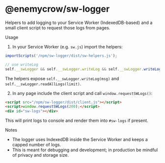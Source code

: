 # @enemycrow/sw-logger

Helpers to add logging to your Service Worker (IndexedDB-based) and a small client script to request those logs from pages.

Usage

1. In your Service Worker (e.g. `sw.js`) import the helpers:

```js
importScripts('/npm/sw-logger/dist/sw-helpers.js');

// use writeLog
self.__swLogger && self.__swLogger.writeLog && self.__swLogger.writeLog('SW started');
```

The helpers expose `self.__swLogger.writeLog(msg)` and `self.__swLogger.readAllLogs(limit)`.

2. In any page include the client script and call `window.requestSWLogs()`:

```html
<script src="/npm/sw-logger/dist/client.js"></script>
<script>window.requestSWLogs(200);</script>
<div id="sw-logs"></div>
```

This will print logs to console and render them into `#sw-logs` if present.

Notes

- The logger uses IndexedDB inside the Service Worker and keeps a capped number of logs.
- This is meant for debugging and development; in production be mindful of privacy and storage size.
